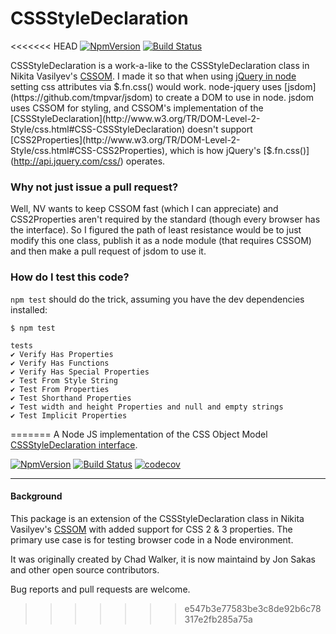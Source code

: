 # CSSStyleDeclaration

<<<<<<< HEAD
[![NpmVersion](https://img.shields.io/npm/v/cssstyle.svg)](https://www.npmjs.com/package/cssstyle) [![Build Status](https://travis-ci.org/jsakas/CSSStyleDeclaration.svg?branch=master)](https://travis-ci.org/jsakas/CSSStyleDeclaration)

CSSStyleDeclaration is a work-a-like to the CSSStyleDeclaration class in Nikita Vasilyev's [CSSOM](https://github.com/NV/CSSOM). I made it so that when using [jQuery in node](https://github.com/tmtk75/node-jquery) setting css attributes via $.fn.css() would work. node-jquery uses [jsdom](https://github.com/tmpvar/jsdom) to create a DOM to use in node. jsdom uses CSSOM for styling, and CSSOM's implementation of the [CSSStyleDeclaration](http://www.w3.org/TR/DOM-Level-2-Style/css.html#CSS-CSSStyleDeclaration) doesn't support [CSS2Properties](http://www.w3.org/TR/DOM-Level-2-Style/css.html#CSS-CSS2Properties), which is how jQuery's [$.fn.css()](http://api.jquery.com/css/) operates.

### Why not just issue a pull request?

Well, NV wants to keep CSSOM fast (which I can appreciate) and CSS2Properties aren't required by the standard (though every browser has the interface). So I figured the path of least resistance would be to just modify this one class, publish it as a node module (that requires CSSOM) and then make a pull request of jsdom to use it.

### How do I test this code?

`npm test` should do the trick, assuming you have the dev dependencies installed:

```
$ npm test

tests
✔ Verify Has Properties
✔ Verify Has Functions
✔ Verify Has Special Properties
✔ Test From Style String
✔ Test From Properties
✔ Test Shorthand Properties
✔ Test width and height Properties and null and empty strings
✔ Test Implicit Properties
```
=======
A Node JS implementation of the CSS Object Model [CSSStyleDeclaration interface](https://www.w3.org/TR/cssom-1/#the-cssstyledeclaration-interface).

[![NpmVersion](https://img.shields.io/npm/v/cssstyle.svg)](https://www.npmjs.com/package/cssstyle) [![Build Status](https://travis-ci.org/jsakas/CSSStyleDeclaration.svg?branch=master)](https://travis-ci.org/jsakas/CSSStyleDeclaration) [![codecov](https://codecov.io/gh/jsakas/CSSStyleDeclaration/branch/master/graph/badge.svg)](https://codecov.io/gh/jsakas/CSSStyleDeclaration)

---

#### Background

This package is an extension of the CSSStyleDeclaration class in Nikita Vasilyev's [CSSOM](https://github.com/NV/CSSOM) with added support for CSS 2 & 3 properties. The primary use case is for testing browser code in a Node environment. 

It was originally created by Chad Walker, it is now maintaind by Jon Sakas and other open source contributors.

Bug reports and pull requests are welcome.
>>>>>>> e547b3e77583be3c8de92b6c78317e2fb285a75a
